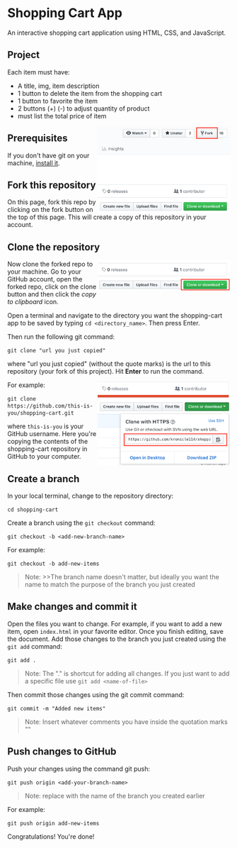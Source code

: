 # Shopping Cart App
An interactive shopping cart application using HTML, CSS, and JavaScript.

## Project 
Each item must have:
* A title, img, item description
* 1 button to delete the item from the shopping cart
* 1 button to favorite the item
* 2 buttons (+) (-) to adjust quantity of product
* must list the total price of item

<img align="right" width="300" src="fork.png" alt="fork this repository" />

## Prerequisites
If you don't have git on your machine, [install it]( https://help.github.com/articles/set-up-git/).

## Fork this repository

On this page, fork this repo by clicking on the fork button on the top of this page. This will create a copy of this repository in your account.

## Clone the repository

<img align="right" width="300" src="clone.png" alt="clone this repository" />

Now clone the forked repo to your machine. Go to your GitHub account, open the forked repo, click on the clone button and then click the *copy to clipboard* icon.

Open a terminal and navigate to the directory you want the shopping-cart app to be saved by typing `cd <directory_name>`. Then press Enter.  

Then run the following git command:

```
git clone "url you just copied"
```
where "url you just copied" (without the quote marks) is the url to this repository (your fork of this project). Hit **Enter** to run the command. 

<img align="right" width="300" src="copy.png" alt="copy URL to clipboard" />

For example:
```
git clone https://github.com/this-is-you/shopping-cart.git

```
where `this-is-you` is your GitHub username. Here you're copying the contents of the shopping-cart repository in GitHub to your computer.

## Create a branch 
In your local terminal, change to the repository directory:
```
cd shopping-cart
```
Create a branch using the `git checkout` command:
```
git checkout -b <add-new-branch-name>
```
For example:
```
git checkout -b add-new-items
```
> Note: >>The branch name doesn't matter, but ideally you want the name to match the purpose of the branch you just created

## Make changes and commit it 
Open the files you want to change. For example, if you want to add a new item, open `index.html` in your favorite editor. Once you finish editing, save the document. Add those changes to the branch you just created using the `git add` command:

```
git add .
```
> Note: The "." is shortcut for adding all changes. If you just want to add a specific file use `git add <name-of-file>`

Then commit those changes using the git commit command:

```
git commit -m "Added new items"
```
> Note: Insert whatever comments you have inside the quotation marks ""

## Push changes to GitHub
Push your changes using the command git push:

```
git push origin <add-your-branch-name>
```
> Note: replace <add-your-branch-name> with the name of the branch you created earlier

For example:
```
git push origin add-new-items
```

Congratulations! You're done! 
